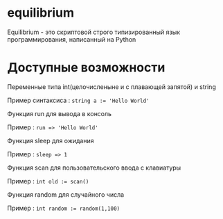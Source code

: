 # equilibrium

Equilibrium - это скриптовой строго типизированный язык программирования, написанный на Python

# Доступные возможности

Переменные типа int(целочисленыне и с плавающей запятой) и string

Пример синтаксиса : `string a := 'Hello World'`

Функция run для вывода в консоль

Пример : `run => 'Hello World'`

Функция sleep для ожидания

Пример : `sleep => 1`

Функция scan для пользовательского ввода с клавиатуры

Пример : `int old := scan()`

Функция random для случайного числа

Пример : `int random := random(1,100)`


                   
